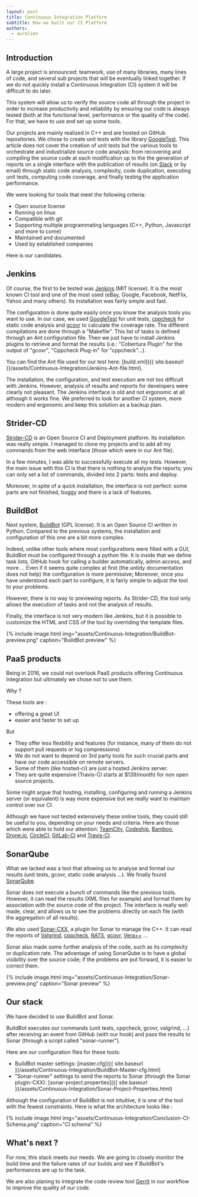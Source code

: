 ```yaml
---
layout: post
title: Continuous Integration Platform
subtitle: How we built our CI Platform
authors:
  - aurelien
---
```


## Introduction

A large project is announced: teamwork, use of many libraries, many lines of code, and several sub projects that will be eventually linked together. If we do not quickly install a Continuous Integration (CI) system it will be difficult to do later.

This system will allow us to verify the source code all through the project in order to increase productivity and reliability by ensuring our code is always tested (both at the functional level, performance or the quality of the code). For that, we have to use and set up some tools.

Our projects are mainly realized in C++ and are hosted on GitHub repositories. We chose to create unit tests with the library [GoogleTest](https://github.com/google/googletest). This article does not cover the creation of unit tests but the various tools to orchestrate and industrialize source code analysis: from recovering and compiling the source code at each modification up to the the generation of reports on a single interface with the publication of results (on [Slack](https://slack.com) or by email) through static code analysis, complexity, code duplication, executing unit tests, computing code coverage, and finally testing the application performance.

We were looking for tools that meet the following criteria:
* Open source license
* Running on linux
* Compatible with git
* Supporting multiple programmating languages (C++, Python, Javascript and more to come)
* Maintained and documented
* Used by established companies

Here is our candidates.

## Jenkins

Of course, the first to be tested was [Jenkins](https://jenkins-ci.org) (MIT license). It is the most known CI tool and one of the most used (eBay, Google, Facebook, NetFlix, Yahoo and many others). Its installation was fairly simple and fast.

The configuration is done quite easily once you know the analysis tools you want to use. In our case, we used [GoogleTest](https://github.com/google/googletest) for unit tests, [cppcheck](http://cppcheck.sourceforge.net) for static code analysis and [gcovr](http://gcovr.com) to calculate the coverage rate. The different compilations are done through a "Makefile". This list of tasks is defined through an Ant configuration file. Then we just have to install Jenkins plugins to retrieve and format the results (i.e.: "Cobertura Plugin" for the output of "gcovr", "Cppcheck Plug-in" for "cppcheck"...).

You can find the Ant file used for our test here: [build.xml]({{ site.baseurl }}/assets/Continuous-Integration/Jenkins-Ant-file.html).

The installation, the configuration, and test execution are not too difficult with Jenkins. However, analysis of results and reports for developers were clearly not pleasant. The Jenkins interface is old and not ergonomic at all although it works fine. We preferred to look for another CI system, more modern and ergonomic and keep this solution as a backup plan.

## Strider-CD

[Strider-CD](http://stridercd.com) is an Open Source CI and Deployment platform. Its installation was really simple. I managed to clone my projects and to add all my commands from the web interface (those which were in our Ant file).

In a few minutes, I was able to successfully execute all my tests. However, the main issue with this CI is that there is nothing to analyze the reports; you can only set a list of commands, divided into 2 parts: tests and deploy.

Moreover, in spite of a quick installation, the interface is not perfect: some parts are not finished, buggy and there is a lack of features.

## BuildBot

Next system, [BuildBot](http://buildbot.net) (GPL license). It is an Open Source CI written in Python. Compared to the previous systems, the installation and configuration of this one are a bit more complex.

Indeed, unlike other tools where most configurations were filled with a GUI, BuildBot must be configured through a python file. It is inside that we define task lists, GitHub hook for calling a builder automatically, admin access, and more ... Even if it seems quite complex at first (the untidy documentation does not help) the configuration is more permissive; Moreover, once you have understood each part to configure, it is fairly simple to adjust the tool to your problems.

However, there is no way to previewing reports. As Strider-CD, the tool only allows the execution of tasks and not the analysis of results.

Finally, the interface is not very modern like Jenkins, but it is possible to customize the HTML and CSS of the tool by overriding the template files.

{% include image.html img="assets/Continuous-Integration/BuildBot-preview.png" caption="BuildBot preview" %}

## PaaS products

Being in 2016, we could not overlook PaaS products offering Continuous Integration but ultimately we chose not to use them.

Why ?

These tools are :
 * offering a great UI
 * easier and faster to set up
 
But 
* They offer less flexbility and features (for instance, many of them do not support pull requests or log compressions)
* We do not want to depend on 3rd party tools for such crucial parts and have our code accessible on remote servers.
* Some of them (like hosted-ci) are just a hosted Jenkins server.
* They are quite expensive (Travis-CI starts at $139/month) for non open source projects.

Some might argue that hosting, installing, configuring and running a Jenkins server (or equivalent) is way more expensive but we really want to maintain control over our CI.

Although we have not tested extensively these online tools, they could still be useful to you, depending on your needs and criteria. Here are those which were able to hold our attention: [TeamCity](https://www.jetbrains.com/teamcity/), [Codeship](https://codeship.com/), [Bamboo](https://www.atlassian.com/software/bamboo/), [Drone.io](https://drone.io), [CircleCI](https://circleci.com), [GitLab-CI](https://about.gitlab.com/gitlab-ci/) and [Travis-CI](https://travis-ci.com).

## SonarQube

What we lacked was a tool that allowing us to analyse and format our results (unit tests, gcovr, static code analysis ...). We finally found [SonarQube](http://www.sonarqube.org/).

Sonar does not execute a bunch of commands like the previous tools. However, it can read the results (XML files for example) and format them by association with the source code of the project. The interface is really well made, clear, and allows us to see the problems directly on each file (with the aggregation of all results).

We also used [Sonar-CXX](https://github.com/SonarOpenCommunity/sonar-cxx), a plugin for Sonar to manage the C++. It can read the reports of [Valgrind](http://valgrind.org), [cppcheck](http://cppcheck.sourceforge.net), [RATS](https://code.google.com/p/rough-auditing-tool-for-security/), [gcovr](http://gcovr.com), [Vera++](https://bitbucket.org/verateam/vera/overview) ...

Sonar also made some further analysis of the code, such as its complexity or duplication rate. The advantage of using SonarQube is to have a global visibility over the source code; if the problems are put forward, it is easier to correct them.

{% include image.html img="assets/Continuous-Integration/Sonar-preview.png" caption="Sonar preview" %}

## Our stack

We have decided to use BuildBot and Sonar.

BuildBot executes our commands (unit tests, cppcheck, gcovr, valgrind, ...) after receiving an event from GitHub (with our hook) and pass the results to Sonar (through a script called "sonar-runner").

Here are our configuration files for these tools:

- BuildBot master settings: [master.cfg]({{ site.baseurl }}/assets/Continuous-Integration/BuildBot-Master-cfg.html)
- "Sonar-runner" settings to send the reports to Sonar (through the Sonar plugin-CXX): [sonar-project.properties]({{ site.baseurl }}/assets/Continuous-Integration/Sonar-Project-Properties.html)

Although the configuration of BuildBot is not intuitive, it is one of the tool with the fewest constraints. Here is what the architecture looks like :

{% include image.html img="assets/Continuous-Integration/Conclusion-CI-Schema.png" caption="CI schema" %}

## What's next ?

For now, this stack meets our needs. We are going to closely monitor the build time and the failure rates of our builds and see if BuildBot's performances are up to the task.


We are also planing to integrate the code review tool  [Gerrit](http://www.gerritcodereview.com) in our workflow to improve the quality of our code.
